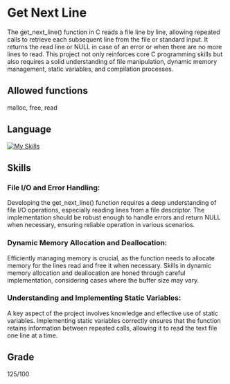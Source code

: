 # Get Next Line
The get_next_line() function in C reads a file line by line, allowing repeated calls to retrieve each subsequent line from the file or standard input. It returns the read line or NULL in case of an error or when there are no more lines to read.
This project not only reinforces core C programming skills but also requires a solid understanding of file manipulation, dynamic memory management, static variables, and compilation processes. 

## Allowed functions
malloc, free, read

## Language
[![My Skills](https://skillicons.dev/icons?i=c)](https://skillicons.dev)

## Skills
### File I/O and Error Handling:
Developing the get_next_line() function requires a deep understanding of file I/O operations, especially reading lines from a file descriptor. The implementation should be robust enough to handle errors and return NULL when necessary, ensuring reliable operation in various scenarios.

### Dynamic Memory Allocation and Deallocation:
Efficiently managing memory is crucial, as the function needs to allocate memory for the lines read and free it when necessary. Skills in dynamic memory allocation and deallocation are honed through careful implementation, considering cases where the buffer size may vary.

### Understanding and Implementing Static Variables:
A key aspect of the project involves knowledge and effective use of static variables. Implementing static variables correctly ensures that the function retains information between repeated calls, allowing it to read the text file one line at a time.

## Grade
125/100
